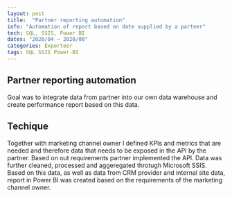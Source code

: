 ```yaml
---
layout: post
title:  "Partner reporting automation"
info: "Automation of report based on date supplied by a partner"
tech: SQL, SSIS, Power BI
dates: "2020/04 ~ 2020/08" 
categories: Experteer
tags: SQL SSIS Power-BI
---
```


## Partner reporting automation
Goal was to integrate data from partner into our own data warehouse and create performance report based on
this data. 


## Techique
Together with marketing channel owner I defined KPIs and metrics that are needed and therefore data that needs to be exposed in the API by the partner.
Based on out requirements partner implemented the API. Data was further cleaned, processed and aggeregated throtugh Microsoft SSIS.
Based on this data, as well as data from CRM provider and internal site data, report in Power BI was created based on the requirements of the marketing channel owner.

